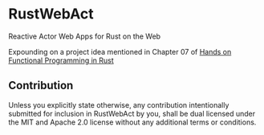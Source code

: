 # RustWebAct
Reactive Actor Web Apps for Rust on the Web

Expounding on a project idea mentioned in Chapter 07 of [Hands on Functional Programming in Rust](https://github.com/PacktPublishing/Hands-On-Functional-Programming-in-RUST)

## Contribution
Unless you explicitly state otherwise, any contribution intentionally submitted for inclusion in RustWebAct by you,
shall be dual licensed under the MIT and Apache 2.0 license without any additional terms or conditions.
